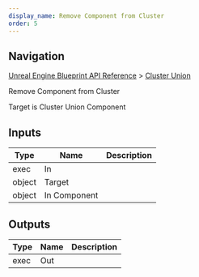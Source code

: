 ```yaml
---
display_name: Remove Component from Cluster
order: 5
---
```

## Navigation

[Unreal Engine Blueprint API Reference](https://dev.epicgames.com/documentation/en-us/unreal-engine/BlueprintAPI) > [Cluster Union](https://dev.epicgames.com/documentation/en-us/unreal-engine/BlueprintAPI/ClusterUnion)

Remove Component from Cluster

Target is Cluster Union Component

## Inputs

| Type | Name | Description |
| --- | --- | --- |
| exec | In |  |
| object | Target |  |
| object | In Component |  |

## Outputs

| Type | Name | Description |
| --- | --- | --- |
| exec | Out |  |
